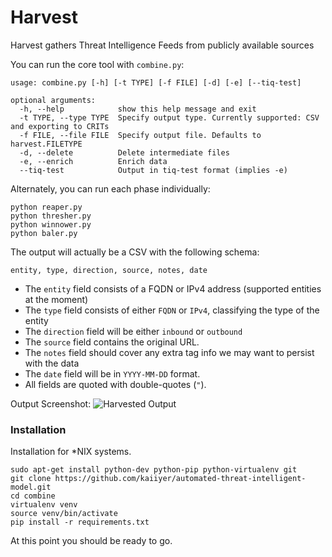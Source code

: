 Harvest
=======

Harvest gathers Threat Intelligence Feeds from publicly available sources

You can run the core tool with `combine.py`:
```
usage: combine.py [-h] [-t TYPE] [-f FILE] [-d] [-e] [--tiq-test]

optional arguments:
  -h, --help            show this help message and exit
  -t TYPE, --type TYPE  Specify output type. Currently supported: CSV and exporting to CRITs
  -f FILE, --file FILE  Specify output file. Defaults to harvest.FILETYPE
  -d, --delete          Delete intermediate files
  -e, --enrich          Enrich data
  --tiq-test            Output in tiq-test format (implies -e)
```

Alternately, you can run each phase individually:


````
python reaper.py
python thresher.py
python winnower.py
python baler.py
````

The output will actually be a CSV with the following schema:
```
entity, type, direction, source, notes, date
```
- The `entity` field consists of a FQDN or IPv4 address (supported entities at the moment)
- The `type` field consists of either `FQDN` or `IPv4`, classifying the type of the entity
- The `direction` field will be either `inbound` or `outbound`
- The `source` field contains the original URL.
- The `notes` field should cover any extra tag info we may want to persist with the data
- The `date` field will be in `YYYY-MM-DD` format.
- All fields are quoted with double-quotes (`"`).

Output Screenshot:
<img src="https://66.media.tumblr.com/70f79f7b276637864af713d5e4b16e31/tumblr_plkxbbMoxE1wnca1uo1_1280.png" alt="Harvested Output">

### Installation

Installation for *NIX systems.

```
sudo apt-get install python-dev python-pip python-virtualenv git
git clone https://github.com/kaiiyer/automated-threat-intelligent-model.git
cd combine
virtualenv venv
source venv/bin/activate
pip install -r requirements.txt
```

At this point you should be ready to go.

